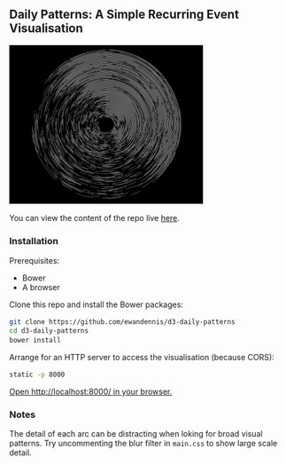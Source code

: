 ## Daily Patterns: A Simple Recurring Event Visualisation

<img src="sample.png" width="350" alt="Daily Patterns Example">

You can view the content of the repo live [here](http://ewandennis.github.io/d3-daily-patterns/).

### Installation

Prerequisites:
 - Bower
 - A browser

Clone this repo and install the Bower packages:

```bash
git clone https://github.com/ewandennis/d3-daily-patterns
cd d3-daily-patterns
bower install
```

Arrange for an HTTP server to access the visualisation (because CORS):

```bash
static -p 8000
```

[Open http://localhost:8000/ in your browser.](http://localhost:8000/)

### Notes

The detail of each arc can be distracting when loking for broad visual patterns.  Try uncommenting the blur filter in `main.css` to show large scale detail.


